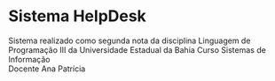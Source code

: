 # Sistema HelpDesk

Sistema realizado como segunda nota da disciplina Linguagem de Programação III da Universidade Estadual da Bahia 
Curso Sistemas de Informação <br>
Docente Ana Patrícia 


